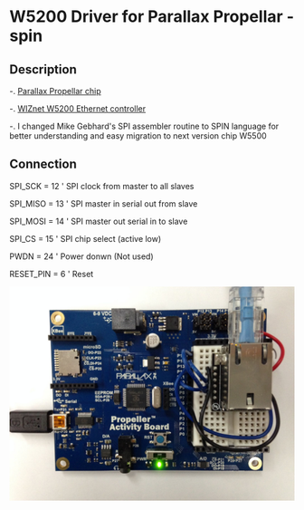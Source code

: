 # W5200 Driver for Parallax Propellar - spin

## Description
-. [Parallax Propellar chip](http://parallax.com/microcontrollers/propeller)

-. [WIZnet W5200 Ethernet controller](http://www.wiznet.co.kr/Sub_Modules/en/product/Product_Detail.asp?cate1=5&cate2=7&cate3=56&pid=1144)

-. I changed Mike Gebhard's SPI assembler routine to SPIN language for better understanding and easy migration to next version chip W5500

## Connection
  SPI_SCK       = 12 ' SPI clock from master to all slaves
  
  SPI_MISO      = 13 ' SPI master in serial out from slave
  
  SPI_MOSI      = 14 ' SPI master out serial in to slave
  
  SPI_CS        = 15 ' SPI chip select (active low)
  
  PWDN          = 24 ' Power donwn (Not used)
  
  RESET_PIN     = 6 ' Reset

![image](https://github.com/jbkim/Parallax_W5200/blob/master/Photo/Propeller_WIZ820io.jpg)